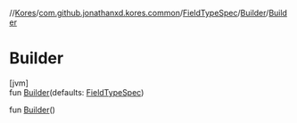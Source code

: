 //[Kores](../../../../index.md)/[com.github.jonathanxd.kores.common](../../index.md)/[FieldTypeSpec](../index.md)/[Builder](index.md)/[Builder](-builder.md)

# Builder

[jvm]\
fun [Builder](-builder.md)(defaults: [FieldTypeSpec](../index.md))

fun [Builder](-builder.md)()
